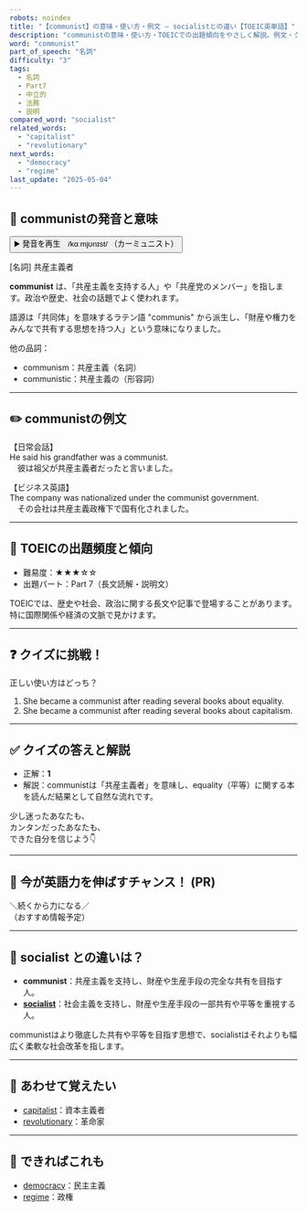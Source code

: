 ```yaml
---
robots: noindex
title: "【communist】の意味・使い方・例文 ― socialistとの違い【TOEIC英単語】"
description: "communistの意味・使い方・TOEICでの出題傾向をやさしく解説。例文・クイズ付きでsocialistとの違いもわかりやすく学べます。"
word: "communist"
part_of_speech: "名詞"
difficulty: "3"
tags:
  - 名詞
  - Part7
  - 中立的
  - 法務
  - 説明
compared_word: "socialist"
related_words:
  - "capitalist"
  - "revolutionary"
next_words:
  - "democracy"
  - "regime"
last_update: "2025-05-04"
---
```


## 🔰 communistの発音と意味

<button class="play-audio" onclick="playTTS('communist')">
  <span class="play-audio-main">
    ▶️ 発音を再生　/kɑːmjʊnɪst/
  </span>
  <span class="play-audio-sub">
    （カーミュニスト）
  </span>
</button>

[名詞] 共産主義者

**communist** は、「共産主義を支持する人」や「共産党のメンバー」を指します。政治や歴史、社会の話題でよく使われます。

語源は「共同体」を意味するラテン語 "communis" から派生し、「財産や権力をみんなで共有する思想を持つ人」という意味になりました。

他の品詞：  
- communism：共産主義（名詞）
- communistic：共産主義の（形容詞）

---

## ✏️ communistの例文

【日常会話】  
He said his grandfather was a communist.  
　彼は祖父が共産主義者だったと言いました。

【ビジネス英語】  
The company was nationalized under the communist government.  
　その会社は共産主義政権下で国有化されました。

---

## 🎯 TOEICの出題頻度と傾向

- 難易度：★★★☆☆
- 出題パート：Part 7（長文読解・説明文）

TOEICでは、歴史や社会、政治に関する長文や記事で登場することがあります。特に国際関係や経済の文脈で見かけます。

---

## ❓ クイズに挑戦！

正しい使い方はどっち？

1. She became a communist after reading several books about equality.  
2. She became a communist after reading several books about capitalism.

---

## ✅ クイズの答えと解説

- 正解：**1**
- 解説：communistは「共産主義者」を意味し、equality（平等）に関する本を読んだ結果として自然な流れです。

少し迷ったあなたも、  
カンタンだったあなたも、  
できた自分を信じよう👇️

---

## 🚀 今が英語力を伸ばすチャンス！ (PR)

<div class="info-center">
＼続くから力になる／<br>  
（おすすめ情報予定）
</div>

---

## 🤔  socialist との違いは？

- **communist**：共産主義を支持し、財産や生産手段の完全な共有を目指す人。
- **[socialist](/word/socialist)**：社会主義を支持し、財産や生産手段の一部共有や平等を重視する人。

communistはより徹底した共有や平等を目指す思想で、socialistはそれよりも幅広く柔軟な社会改革を指します。

---

## 🧩 あわせて覚えたい

- [capitalist](/word/capitalist)：資本主義者
- [revolutionary](/word/revolutionary)：革命家

---

## 📖 できればこれも

- [democracy](/word/democracy)：民主主義
- [regime](/word/regime)：政権

<!-- cvid: aid49_bid33 -->
